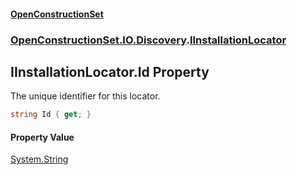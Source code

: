 #### [OpenConstructionSet](index 'index')
### [OpenConstructionSet.IO.Discovery](index#OpenConstructionSet_IO_Discovery 'OpenConstructionSet.IO.Discovery').[IInstallationLocator](bMvjGP8yI9R4AfcWyvP7gQ 'OpenConstructionSet.IO.Discovery.IInstallationLocator')
## IInstallationLocator.Id Property
The unique identifier for this locator.  
```csharp
string Id { get; }
```
#### Property Value
[System.String](https://docs.microsoft.com/en-us/dotnet/api/System.String 'System.String')
